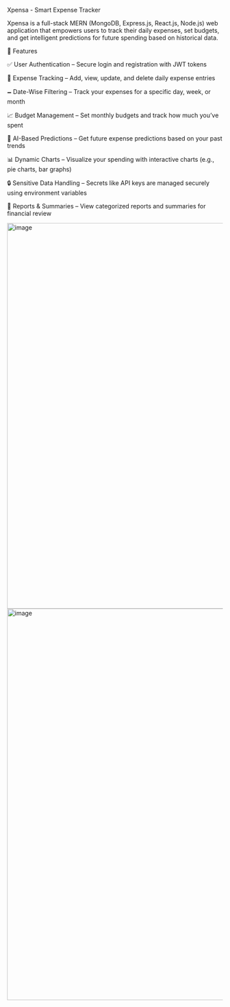 Xpensa - Smart Expense Tracker

Xpensa is a full-stack MERN (MongoDB, Express.js, React.js, Node.js) web application that empowers users to track their daily expenses, set budgets, and get intelligent predictions for future spending based on historical data.

🚀 Features

✅ User Authentication – Secure login and registration with JWT tokens

💸 Expense Tracking – Add, view, update, and delete daily expense entries

🗕️ Date-Wise Filtering – Track your expenses for a specific day, week, or month

📈 Budget Management – Set monthly budgets and track how much you’ve spent

🤖 AI-Based Predictions – Get future expense predictions based on your past trends

📊 Dynamic Charts – Visualize your spending with interactive charts (e.g., pie charts, bar graphs)

🔒 Sensitive Data Handling – Secrets like API keys are managed securely using environment variables

🧾 Reports & Summaries – View categorized reports and summaries for financial review


<img width="1000" height="900" alt="image" src="https://github.com/user-attachments/assets/a81fd1cf-fcde-4d02-b806-16edf6c6b04e" />


<img width="1687" height="914" alt="image" src="https://github.com/user-attachments/assets/d1bbb254-9201-4cb4-9d4b-a5a0e72e2830" />
